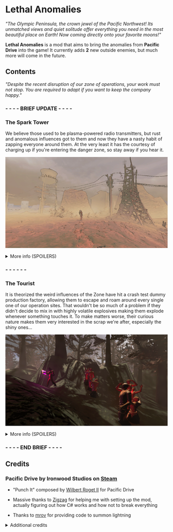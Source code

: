 # Lethal Anomalies

*"The Olympic Peninsula, the crown jewel of the Pacific Northwest! Its unmatched views and quiet solitude offer everything you need in the most beautiful place on Earth! Now coming directly onto your favorite moons!"*

**Lethal Anomalies** is a mod that aims to bring the anomalies from **Pacific Drive** into the game!
It currently adds **2** new outside enemies, but much more will come in the future.

## Contents

*"Despite the recent disruption of our zone of operations, your work must not stop. You are required to adapt if you want to keep the company happy."*

### \- - - - BRIEF UPDATE - - - -

### The Spark Tower

We believe those used to be plasma-powered radio transmitters, but rust and anomalous influences got to them and now they have a nasty habit of zapping everyone around them. At the very least it has the courtesy of charging up if you're entering the danger zone, so stay away if you hear it.

![Preview](https://github.com/Zeldahu-dev/Lethal-Anomalies/blob/main/images/lethalanomalies.png)

<details><summary>More info (SPOILERS)</summary>

When the tower senses players nearby, it will play an audio cue indicating that they are entering the danger zone. Staying within the detection radius for too long will trigger the tower to charge up, then release lightning that smites every player still within range, before entering a short cooldown phase. The more players are in the zone and the closer they are to the tower, the faster the attack will trigger!

As well as its spawn weight, you can configure the effective range of the tower (detection and attack combined), how fast it is to attack players when detecting them, and how long the cooldown lasts for.

</details>

### \- - - - - - 

### The Tourist

It is theorized the weird influences of the Zone have hit a crash test dummy production factory, allowing them to escape and roam around every single one of our operation sites. That wouldn't be so much of a problem if they didn't decide to mix in with highly volatile explosives making them explode whenever something touches it. To make matters worse, their curious nature makes them very interested in the scrap we're after, especially the shiny ones...

![Preview](https://github.com/Zeldahu-dev/Lethal-Anomalies/blob/main/images/lethalanomalies2.png)

<details><summary>More info (SPOILERS)</summary>

The tourists are mildly dangerous entities that move when you do not look at them, and are attracted to both players and shiny scrap items (scrap mods compatibility will be added over time). As they make their way to their target, they can be distracted if you drop a shiny item on the ground. However, once they start stalking their target, which is indicated by a red light on their chests, they can no longer be distracted and will keep on following their target for ~30 seconds before getting bored and looking for a new target. Getting too close, shooting it, or making an enemy walk into a tourist will trigger it to explode, also triggering nearby tourists to create a chain reaction.

Tourists will never spontaneously explode behind a player's back, so avoiding to walk backwards will significantly reduce the odds of dying to them.

</details>

### \- - - - END BRIEF - - - -

## Credits

### Pacific Drive by Ironwood Studios on [Steam](https://store.steampowered.com/app/1458140/Pacific_Drive/)
- "Punch It" composed by [Wilbert Roget II](https://open.spotify.com/intl-fr/artist/4b6Khs68thyzQrWRISZFrT) for Pacific Drive

- Massive thanks to [Zigzag](https://thunderstore.io/c/lethal-company/p/Zigzag/) for helping me with setting up the mod, actually figuring out how C# works and how not to break everything

- Thanks to [mrov](https://mrov.dev/) for providing code to summon lightning

<details><summary>Additional credits</summary>

- Electricity.wav by danielpodlovics -- https://freesound.org/s/530356/ -- License: Creative Commons 0

</details>

